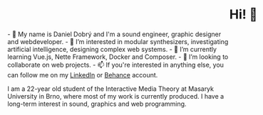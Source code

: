 <style>
h1 {
  animation: move 3s;
  -webkit-animation: move 3s;
}

@keyframes move {
  from {
    margin-left: 100%;
    width: 300%; 
  }

  to {
    margin-left: 0%;
    width: 100%;
  }
}
            
@-webkit-keyframes move {
  from {
    margin-left: 100%;
    width: 300%; 
  }

  to {
    margin-left: 0%;
    width: 100%;
  }
}
</style>
<h1>Hi! 👋</h1>
- 👋 My name is Daniel Dobrý and I'm a sound engineer, graphic designer and webdeveloper.
- 👀 I’m interested in modular synthesizers, investigating artificial intelligence, designing complex web systems.
- 🌱 I’m currently learning Vue.js, Nette Framework, Docker and Composer.
- 💞️ I’m looking to collaborate on web projects.
- 📫 If you're interested in anything else, you can follow me on my <a href="https://www.linkedin.com/in/daniel-dobr%C3%BD-867082138/">LinkedIn</a> or <a href="https://www.behance.net/danieldobry">Behance</a> account.

I am a 22-year old student of the Interactive Media Theory at Masaryk University in Brno, where most of my work is currently produced. 
I have a long-term interest in sound, graphics and web programming.
